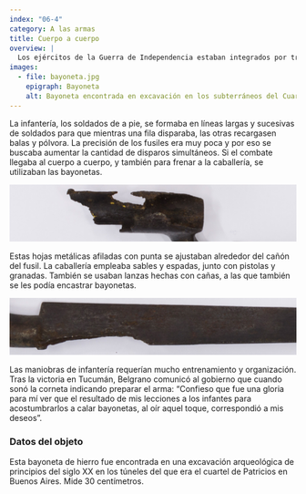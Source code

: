 ```yaml
---
index: "06-4"
category: A las armas
title: Cuerpo a cuerpo
overview: |
  Los ejércitos de la Guerra de Independencia estaban integrados por tres armas: infantería, caballería y artillería. Equiparlas, entrenarlas y hacerlas eficaces fue uno de los mayores desafíos para los jefes militares de la época.
images:
  - file: bayoneta.jpg
    epigraph: Bayoneta
    alt: Bayoneta encontrada en excavación en los subterráneos del Cuartel de Patricios. Se trata de un arma blanca muy afilada que se acopla al extremo del cañón del fusil o carabina y se usa como lanza para combatir cuerpo a cuerpo. Mide 30 centímetros de largo. Es de hierro con base chata y punta redondeada. En su parte más ancha lleva un cilindro enroscado al interior para poder sujetarla al fusil.
---
```


La infantería, los soldados de a pie, se formaba en líneas largas y sucesivas de soldados para que mientras una fila disparaba, las otras recargasen balas y pólvora. La precisión de los fusiles era muy poca y por eso se buscaba aumentar la cantidad de disparos simultáneos. Si el combate llegaba al cuerpo a cuerpo, y también para frenar a la caballería, se utilizaban las bayonetas.

![](./eje06-4-a.jpg)

Estas hojas metálicas afiladas con punta se ajustaban alrededor del cañón del fusil. La caballería empleaba sables y espadas, junto con pistolas y granadas. También se usaban lanzas hechas con cañas, a las que también se les podía encastrar bayonetas.

![](./eje06-4-b.jpg)

Las maniobras de infantería requerían mucho entrenamiento y organización. Tras la victoria en Tucumán, Belgrano comunicó al gobierno que cuando sonó la corneta indicando preparar el arma: 
“Confieso que fue una gloria para mí ver que el resultado de mis lecciones a los infantes para acostumbrarlos a calar bayonetas, al oír aquel toque, correspondió a mis deseos”.

### Datos del objeto

Esta bayoneta de hierro fue encontrada en una excavación arqueológica de principios del siglo XX en los túneles del que era el cuartel de Patricios en Buenos Aires. Mide 30 centímetros.

